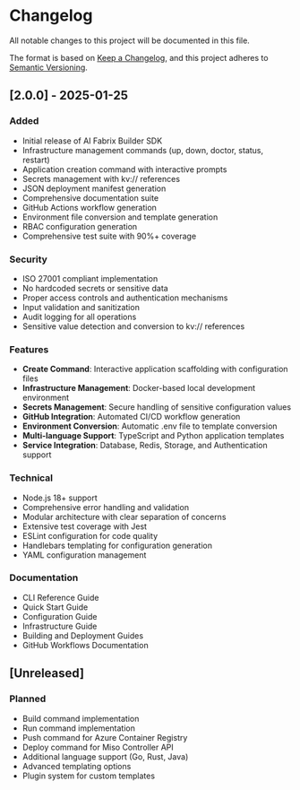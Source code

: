 # Changelog

All notable changes to this project will be documented in this file.

The format is based on [Keep a Changelog](https://keepachangelog.com/en/1.0.0/),
and this project adheres to [Semantic Versioning](https://semver.org/spec/v2.0.0.html).

## [2.0.0] - 2025-01-25

### Added
- Initial release of AI Fabrix Builder SDK
- Infrastructure management commands (up, down, doctor, status, restart)
- Application creation command with interactive prompts
- Secrets management with kv:// references
- JSON deployment manifest generation
- Comprehensive documentation suite
- GitHub Actions workflow generation
- Environment file conversion and template generation
- RBAC configuration generation
- Comprehensive test suite with 90%+ coverage

### Security
- ISO 27001 compliant implementation
- No hardcoded secrets or sensitive data
- Proper access controls and authentication mechanisms
- Input validation and sanitization
- Audit logging for all operations
- Sensitive value detection and conversion to kv:// references

### Features
- **Create Command**: Interactive application scaffolding with configuration files
- **Infrastructure Management**: Docker-based local development environment
- **Secrets Management**: Secure handling of sensitive configuration values
- **GitHub Integration**: Automated CI/CD workflow generation
- **Environment Conversion**: Automatic .env file to template conversion
- **Multi-language Support**: TypeScript and Python application templates
- **Service Integration**: Database, Redis, Storage, and Authentication support

### Technical
- Node.js 18+ support
- Comprehensive error handling and validation
- Modular architecture with clear separation of concerns
- Extensive test coverage with Jest
- ESLint configuration for code quality
- Handlebars templating for configuration generation
- YAML configuration management

### Documentation
- CLI Reference Guide
- Quick Start Guide
- Configuration Guide
- Infrastructure Guide
- Building and Deployment Guides
- GitHub Workflows Documentation

## [Unreleased]

### Planned
- Build command implementation
- Run command implementation
- Push command for Azure Container Registry
- Deploy command for Miso Controller API
- Additional language support (Go, Rust, Java)
- Advanced templating options
- Plugin system for custom templates
